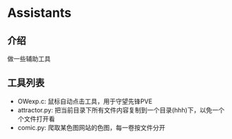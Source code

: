 # Assistants
## 介绍
做一些辅助工具

## 工具列表
* OWexp.c: 鼠标自动点击工具，用于守望先锋PVE
* attractor.py: 把当前目录下所有文件内容复制到一个目录(hhh)下，以免一个个文件打开看
* comic.py: 爬取某色图网站的色图，每一卷按文件分开